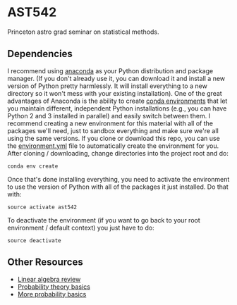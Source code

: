 # AST542

Princeton astro grad seminar on statistical methods.

## Dependencies

I recommend using [anaconda](https://anaconda.org/) as your Python distribution and package
manager. (If you don't already use it, you can download it and install a new version of Python
pretty harmlessly. It will install everything to a new directory so it won't mess with your
existing installation). One of the great advantages of Anaconda is the ability to create [conda
environments](https://conda.io/docs/using/envs.html) that let you maintain different, independent
Python installations (e.g., you can have Python 2 and 3 installed in parallel) and easily switch
between them. I recommend creating a new environment for this material with all of the packages
we'll need, just to sandbox everything and make sure we're all using the same versions. If you
clone or download this repo, you can use the
[environment.yml](https://github.com/adrn/ast542/blob/master/environment.yml) file
to automatically create the environment for you. After cloning / downloading, change directories
into the project root and do:

    conda env create

Once that's done installing everything, you need to activate the environment to use the version of
Python with all of the packages it just installed. Do that with:

    source activate ast542

To deactivate the environment (if you want to go back to your root environment / default context)
you just have to do:

    source deactivate

## Other Resources

- [Linear algebra review](http://cs229.stanford.edu/section/cs229-linalg.pdf)
- [Probability theory basics](http://cs229.stanford.edu/section/cs229-prob.pdf)
- [More probability basics](https://arxiv.org/abs/1205.4446)

